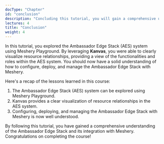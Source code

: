 ```yaml
---
docType: "Chapter"
id: "conclusion"
description: "Concluding this tutorial, you will gain a comprehensive understanding of how to configure, deploy, and manage the Ambassador Edge Stack with Meshery."
lectures: 4
title: "Conclusion"
weight: 4
---
```



In this tutorial, you explored the Ambassador Edge Stack (AES) system using Meshery Playground. By leveraging **Kanvas**, you were able to clearly visualize resource relationships, providing a view of the functionalities and roles within the AES system. You should now have a solid understanding of how to configure, deploy, and manage the Ambassador Edge Stack with Meshery.

Here's a recap of the lessons learned in this course:

1. The Ambassador Edge Stack (AES) system can be explored using Meshery Playground.
2. Kanvas provides a clear visualization of resource relationships in the AES system.
3. Configuring, deploying, and managing the Ambassador Edge Stack with Meshery is now well understood.

By following this tutorial, you have gained a comprehensive understanding of the Ambassador Edge Stack and its integration with Meshery. Congratulations on completing the course!


